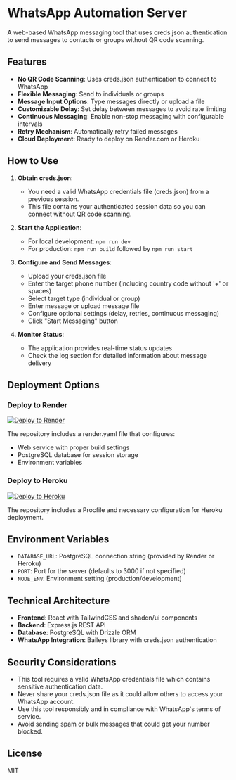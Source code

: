 # WhatsApp Automation Server

A web-based WhatsApp messaging tool that uses creds.json authentication to send messages to contacts or groups without QR code scanning.

## Features

- **No QR Code Scanning**: Uses creds.json authentication to connect to WhatsApp
- **Flexible Messaging**: Send to individuals or groups
- **Message Input Options**: Type messages directly or upload a file
- **Customizable Delay**: Set delay between messages to avoid rate limiting
- **Continuous Messaging**: Enable non-stop messaging with configurable intervals
- **Retry Mechanism**: Automatically retry failed messages
- **Cloud Deployment**: Ready to deploy on Render.com or Heroku

## How to Use

1. **Obtain creds.json**:
   - You need a valid WhatsApp credentials file (creds.json) from a previous session.
   - This file contains your authenticated session data so you can connect without QR code scanning.

2. **Start the Application**:
   - For local development: `npm run dev`
   - For production: `npm run build` followed by `npm run start`

3. **Configure and Send Messages**:
   - Upload your creds.json file
   - Enter the target phone number (including country code without '+' or spaces)
   - Select target type (individual or group)
   - Enter message or upload message file
   - Configure optional settings (delay, retries, continuous messaging)
   - Click "Start Messaging" button

4. **Monitor Status**:
   - The application provides real-time status updates
   - Check the log section for detailed information about message delivery

## Deployment Options

### Deploy to Render

[![Deploy to Render](https://render.com/images/deploy-to-render-button.svg)](https://render.com/deploy)

The repository includes a render.yaml file that configures:
- Web service with proper build settings
- PostgreSQL database for session storage
- Environment variables

### Deploy to Heroku

[![Deploy to Heroku](https://www.herokucdn.com/deploy/button.svg)](https://heroku.com/deploy)

The repository includes a Procfile and necessary configuration for Heroku deployment.

## Environment Variables

- `DATABASE_URL`: PostgreSQL connection string (provided by Render or Heroku)
- `PORT`: Port for the server (defaults to 3000 if not specified)
- `NODE_ENV`: Environment setting (production/development)

## Technical Architecture

- **Frontend**: React with TailwindCSS and shadcn/ui components
- **Backend**: Express.js REST API
- **Database**: PostgreSQL with Drizzle ORM
- **WhatsApp Integration**: Baileys library with creds.json authentication

## Security Considerations

- This tool requires a valid WhatsApp credentials file which contains sensitive authentication data.
- Never share your creds.json file as it could allow others to access your WhatsApp account.
- Use this tool responsibly and in compliance with WhatsApp's terms of service.
- Avoid sending spam or bulk messages that could get your number blocked.

## License

MIT